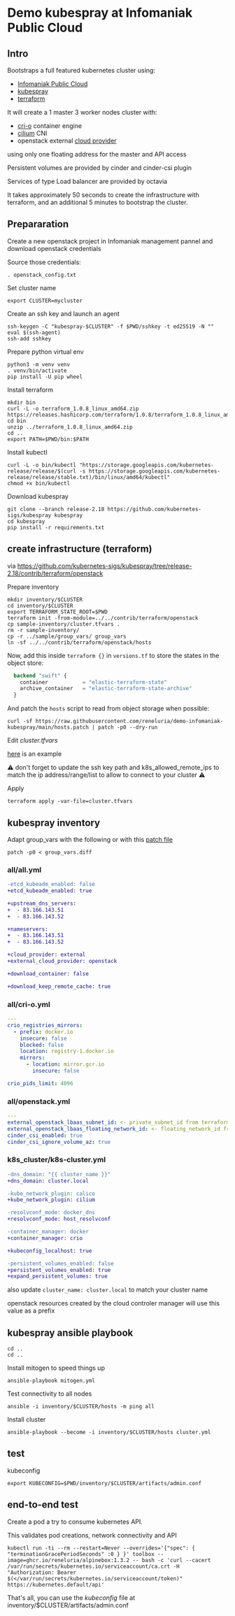 Demo kubespray at Infomaniak Public Cloud
=========================================

Intro
-----

Bootstraps a full featured kubernetes cluster using:
- [Infomaniak Public Cloud](https://www.infomaniak.com/en/hosting/public-cloud)
- [kubespray](https://kubespray.io/#/)
- [terraform](https://www.terraform.io/)

It will create a 1 master 3 worker nodes cluster with:
- [cri-o](https://cri-o.io/) container engine
- [cilium](https://cilium.io/) CNI
- openstack external [cloud provider](https://github.com/kubernetes/cloud-provider-openstack)

using only one floating address for the master and API access

Persistent volumes are provided by cinder and cinder-csi plugin

Services of type Load balancer are provided by octavia

It takes approximately 50 seconds to create the infrastructure with terraform,
and an additional 5 minutes to bootstrap the cluster.

## Prepararation

Create a new openstack project in Infomaniak management pannel and download
openstack credentials

Source those credentials:

```shell
. openstack_config.txt
```

Set cluster name

```shell
export CLUSTER=mycluster
```

Create an ssh key and launch an agent

```shell
ssh-keygen -C "kubespray-$CLUSTER" -f $PWD/sshkey -t ed25519 -N ""
eval $(ssh-agent)
ssh-add sshkey
```

Prepare python virtual env

```shell
python3 -m venv venv
. venv/bin/activate
pip install -U pip wheel
```

Install terraform

```shell
mkdir bin
curl -L -o terraform_1.0.8_linux_amd64.zip https://releases.hashicorp.com/terraform/1.0.8/terraform_1.0.8_linux_amd64.zip
cd bin
unzip ../terraform_1.0.8_linux_amd64.zip
cd ..
export PATH=$PWD/bin:$PATH
```

Install kubectl

```shell
curl -L -o bin/kubectl "https://storage.googleapis.com/kubernetes-release/release/$(curl -s https://storage.googleapis.com/kubernetes-release/release/stable.txt)/bin/linux/amd64/kubectl"
chmod +x bin/kubectl
```

Download kubespray

```shell
git clone --branch release-2.18 https://github.com/kubernetes-sigs/kubespray kubespray
cd kubespray
pip install -r requirements.txt
```

## create infrastructure (terraform)

via https://github.com/kubernetes-sigs/kubespray/tree/release-2.18/contrib/terraform/openstack

Prepare inventory

```shell
mkdir inventory/$CLUSTER
cd inventory/$CLUSTER
export TERRAFORM_STATE_ROOT=$PWD
terraform init -from-module=../../contrib/terraform/openstack
cp sample-inventory/cluster.tfvars .
rm -r sample-inventory/
cp -r ../sample/group_vars/ group_vars
ln -sf ../../contrib/terraform/openstack/hosts
```

Now, add this inside `terraform {}` in `versions.tf` to store the states in the object store:

```terraform
  backend "swift" {
    container           = "elastic-terraform-state"
    archive_container   = "elastic-terraform-state-archive"
  }
```

And patch the `hosts` script to read from object storage when possible:

```shell
curl -sf https://raw.githubusercontent.com/reneluria/demo-infomaniak-kubespray/main/hosts.patch | patch -p0 --dry-run
```

Edit *cluster.tfvars*

[here](cluster.tfvars) is an example

⚠️ don't forget to update the ssh key path and k8s_allowed_remote_ips
to match the ip address/range/list to allow to connect to your cluster ⚠️

Apply

```shell
terraform apply -var-file=cluster.tfvars
```

## kubespray inventory

Adapt group_vars with the following or with this [patch file](group_vars.diff)

```shell
patch -p0 < group_vars.diff
```

### all/all.yml

```diff
-etcd_kubeadm_enabled: false
+etcd_kubeadm_enabled: true

+upstream_dns_servers:
+  - 83.166.143.51
+  - 83.166.143.52

+nameservers:
+  - 83.166.143.51
+  - 83.166.143.52

+cloud_provider: external
+external_cloud_provider: openstack

+download_container: false

+download_keep_remote_cache: true

```

### all/cri-o.yml

```yaml
---
crio_registries_mirrors:
  - prefix: docker.io
    insecure: false
    blocked: false
    location: registry-1.docker.io
    mirrors:
      - location: mirror.gcr.io
        insecure: false

crio_pids_limit: 4096
```

### all/openstack.yml

```yaml
---
external_openstack_lbaas_subnet_id: <- private_subnet_id from terraform output
external_openstack_lbaas_floating_network_id: <- floating_network_id from terraform output
cinder_csi_enabled: true
cinder_csi_ignore_volume_az: true
```

### k8s_cluster/k8s-cluster.yml

```diff
-dns_domain: "{{ cluster_name }}"
+dns_domain: cluster.local

-kube_network_plugin: calico
+kube_network_plugin: cilium

-resolvconf_mode: docker_dns
+resolvconf_mode: host_resolvconf

-container_manager: docker
+container_manager: crio

+kubeconfig_localhost: true

-persistent_volumes_enabled: false
+persistent_volumes_enabled: true
+expand_persistent_volumes: true
```

also update `cluster_name: cluster.local` to match your cluster name

openstack resources created by the cloud controler manager will use this value as a prefix

## kubespray ansible playbook

```shell
cd ..
cd ..
```

Install mitogen to speed things up

```shell
ansible-playbook mitogen.yml
```

Test connectivity to all nodes

```shell
ansible -i inventory/$CLUSTER/hosts -m ping all
```

Install cluster

```shell
ansible-playbook --become -i inventory/$CLUSTER/hosts cluster.yml
```

## test

kubeconfig

```shell
export KUBECONFIG=$PWD/inventory/$CLUSTER/artifacts/admin.conf
```

## end-to-end test

Create a pod a try to consume kubernetes API.

This validates pod creations, network connectivity and API

```shell
kubectl run -ti --rm --restart=Never --overrides='{"spec": { "terminationGracePeriodSeconds" :0 } }' toolbox --image=ghcr.io/reneluria/alpinebox:1.3.2 -- bash -c 'curl --cacert /var/run/secrets/kubernetes.io/serviceaccount/ca.crt -H "Authorization: Bearer $(</var/run/secrets/kubernetes.io/serviceaccount/token)" https://kubernetes.default/api'
```

That's all, you can use the *kubeconfig* file at inventory/$CLUSTER/artifacts/admin.conf
